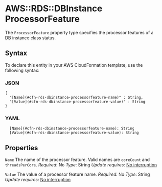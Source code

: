 # AWS::RDS::DBInstance ProcessorFeature<a name="aws-properties-rds-dbinstance-processorfeature"></a>

The `ProcessorFeature` property type specifies the processor features of a DB instance class status\.

## Syntax<a name="aws-properties-rds-dbinstance-processorfeature-syntax"></a>

To declare this entity in your AWS CloudFormation template, use the following syntax:

### JSON<a name="aws-properties-rds-dbinstance-processorfeature-syntax.json"></a>

```
{
  "[Name](#cfn-rds-dbinstance-processorfeature-name)" : String,
  "[Value](#cfn-rds-dbinstance-processorfeature-value)" : String
}
```

### YAML<a name="aws-properties-rds-dbinstance-processorfeature-syntax.yaml"></a>

```
  [Name](#cfn-rds-dbinstance-processorfeature-name): String
  [Value](#cfn-rds-dbinstance-processorfeature-value): String
```

## Properties<a name="aws-properties-rds-dbinstance-processorfeature-properties"></a>

`Name`  <a name="cfn-rds-dbinstance-processorfeature-name"></a>
The name of the processor feature\. Valid names are `coreCount` and `threadsPerCore`\.
*Required*: No
*Type*: String
*Update requires*: [No interruption](https://docs.aws.amazon.com/AWSCloudFormation/latest/UserGuide/using-cfn-updating-stacks-update-behaviors.html#update-no-interrupt)

`Value`  <a name="cfn-rds-dbinstance-processorfeature-value"></a>
The value of a processor feature name\.
*Required*: No
*Type*: String
*Update requires*: [No interruption](https://docs.aws.amazon.com/AWSCloudFormation/latest/UserGuide/using-cfn-updating-stacks-update-behaviors.html#update-no-interrupt)
